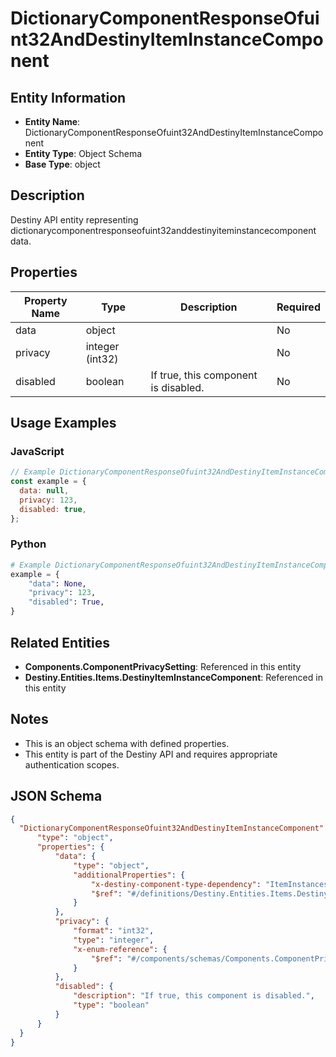 # DictionaryComponentResponseOfuint32AndDestinyItemInstanceComponent

## Entity Information
- **Entity Name**: DictionaryComponentResponseOfuint32AndDestinyItemInstanceComponent
- **Entity Type**: Object Schema
- **Base Type**: object

## Description
Destiny API entity representing dictionarycomponentresponseofuint32anddestinyiteminstancecomponent data.

## Properties

| Property Name | Type | Description | Required |
|---------------|------|-------------|----------|
| data | object |  | No |
| privacy | integer (int32) |  | No |
| disabled | boolean | If true, this component is disabled. | No |

## Usage Examples

### JavaScript
```javascript
// Example DictionaryComponentResponseOfuint32AndDestinyItemInstanceComponent object
const example = {
  data: null,
  privacy: 123,
  disabled: true,
};
```

### Python
```python
# Example DictionaryComponentResponseOfuint32AndDestinyItemInstanceComponent object
example = {
    "data": None,
    "privacy": 123,
    "disabled": True,
}
```

## Related Entities
- **Components.ComponentPrivacySetting**: Referenced in this entity
- **Destiny.Entities.Items.DestinyItemInstanceComponent**: Referenced in this entity

## Notes
- This is an object schema with defined properties.
- This entity is part of the Destiny API and requires appropriate authentication scopes.

## JSON Schema
```json
{
  "DictionaryComponentResponseOfuint32AndDestinyItemInstanceComponent":   {
      "type": "object",
      "properties": {
          "data": {
              "type": "object",
              "additionalProperties": {
                  "x-destiny-component-type-dependency": "ItemInstances",
                  "$ref": "#/definitions/Destiny.Entities.Items.DestinyItemInstanceComponent"
              }
          },
          "privacy": {
              "format": "int32",
              "type": "integer",
              "x-enum-reference": {
                  "$ref": "#/components/schemas/Components.ComponentPrivacySetting"
              }
          },
          "disabled": {
              "description": "If true, this component is disabled.",
              "type": "boolean"
          }
      }
  }
}
```
